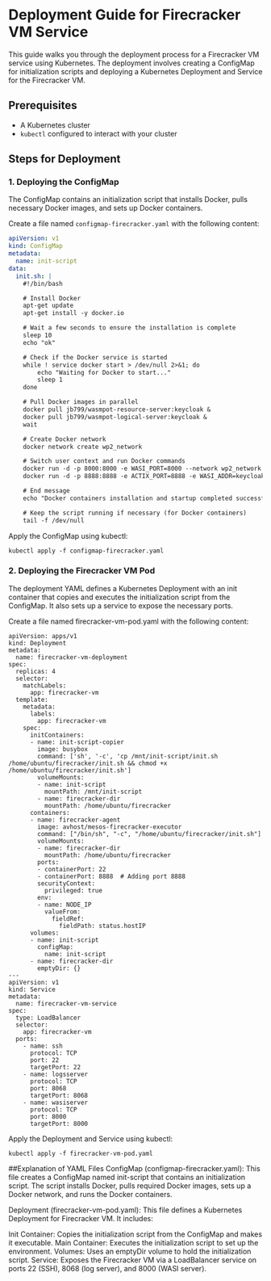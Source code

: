 # Deployment Guide for Firecracker VM Service

This guide walks you through the deployment process for a Firecracker VM service using Kubernetes. The deployment involves creating a ConfigMap for initialization scripts and deploying a Kubernetes Deployment and Service for the Firecracker VM.

## Prerequisites

- A Kubernetes cluster
- `kubectl` configured to interact with your cluster

## Steps for Deployment

### 1. Deploying the ConfigMap

The ConfigMap contains an initialization script that installs Docker, pulls necessary Docker images, and sets up Docker containers.

Create a file named `configmap-firecracker.yaml` with the following content:

```yaml
apiVersion: v1
kind: ConfigMap
metadata:
  name: init-script
data:
  init.sh: |
    #!/bin/bash

    # Install Docker
    apt-get update
    apt-get install -y docker.io

    # Wait a few seconds to ensure the installation is complete
    sleep 10
    echo "ok"

    # Check if the Docker service is started
    while ! service docker start > /dev/null 2>&1; do
        echo "Waiting for Docker to start..."
        sleep 1
    done

    # Pull Docker images in parallel
    docker pull jb799/wasmpot-resource-server:keycloak &
    docker pull jb799/wasmpot-logical-server:keycloak &
    wait

    # Create Docker network
    docker network create wp2_network

    # Switch user context and run Docker commands
    docker run -d -p 8000:8000 -e WASI_PORT=8000 --network wp2_network --name wasi-container jb799/wasmpot-logical-server:keycloak 8000 8888 actix-container 8068 $NODE_IP wp2
    docker run -d -p 8888:8888 -e ACTIX_PORT=8888 -e WASI_ADDR=keycloak.authgates.com --network wp2_network --name actix-container jb799/wasmpot-resource-server:keycloak

    # End message
    echo "Docker containers installation and startup completed successfully."

    # Keep the script running if necessary (for Docker containers)
    tail -f /dev/null
```

Apply the ConfigMap using kubectl:

```
kubectl apply -f configmap-firecracker.yaml
```

### 2. Deploying the Firecracker VM Pod

The deployment YAML defines a Kubernetes Deployment with an init container that copies and executes the initialization script from the ConfigMap. It also sets up a service to expose the necessary ports.

Create a file named firecracker-vm-pod.yaml with the following content:

```
apiVersion: apps/v1
kind: Deployment
metadata:
  name: firecracker-vm-deployment
spec:
  replicas: 4
  selector:
    matchLabels:
      app: firecracker-vm
  template:
    metadata:
      labels:
        app: firecracker-vm
    spec:
      initContainers:
      - name: init-script-copier
        image: busybox
        command: ['sh', '-c', 'cp /mnt/init-script/init.sh /home/ubuntu/firecracker/init.sh && chmod +x /home/ubuntu/firecracker/init.sh']
        volumeMounts:
        - name: init-script
          mountPath: /mnt/init-script
        - name: firecracker-dir
          mountPath: /home/ubuntu/firecracker
      containers:
      - name: firecracker-agent
        image: avhost/mesos-firecracker-executor
        command: ["/bin/sh", "-c", "/home/ubuntu/firecracker/init.sh"]
        volumeMounts:
        - name: firecracker-dir
          mountPath: /home/ubuntu/firecracker
        ports:
        - containerPort: 22
        - containerPort: 8888  # Adding port 8888
        securityContext:
          privileged: true
        env:
        - name: NODE_IP
          valueFrom:
            fieldRef:
              fieldPath: status.hostIP
      volumes:
      - name: init-script
        configMap:
          name: init-script
      - name: firecracker-dir
        emptyDir: {}
---
apiVersion: v1
kind: Service
metadata:
  name: firecracker-vm-service
spec:
  type: LoadBalancer
  selector:
    app: firecracker-vm
  ports:
    - name: ssh
      protocol: TCP
      port: 22
      targetPort: 22
    - name: logsserver
      protocol: TCP
      port: 8068
      targetPort: 8068
    - name: wasiserver
      protocol: TCP
      port: 8000
      targetPort: 8000
```

Apply the Deployment and Service using kubectl:
```
kubectl apply -f firecracker-vm-pod.yaml
```

##Explanation of YAML Files
ConfigMap (configmap-firecracker.yaml): This file creates a ConfigMap named init-script that contains an initialization script. The script installs Docker, pulls required Docker images, sets up a Docker network, and runs the Docker containers.

Deployment (firecracker-vm-pod.yaml): This file defines a Kubernetes Deployment for Firecracker VM. It includes:

Init Container: Copies the initialization script from the ConfigMap and makes it executable.
Main Container: Executes the initialization script to set up the environment.
Volumes: Uses an emptyDir volume to hold the initialization script.
Service: Exposes the Firecracker VM via a LoadBalancer service on ports 22 (SSH), 8068 (log server), and 8000 (WASI server).

